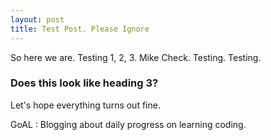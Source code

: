 ```yaml
---
layout: post
title: Test Post. Please Ignore
---
```


So here we are. Testing 1, 2, 3. Mike Check. Testing. Testing.

### Does this look like heading 3?

Let's hope everything turns out fine.

GoAL : Blogging about daily progress on learning coding.
